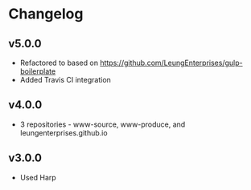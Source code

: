 # Changelog

## v5.0.0
- Refactored to based on https://github.com/LeungEnterprises/gulp-boilerplate
- Added Travis CI integration

## v4.0.0
- 3 repositories - www-source, www-produce, and leungenterprises.github.io

## v3.0.0
- Used Harp
